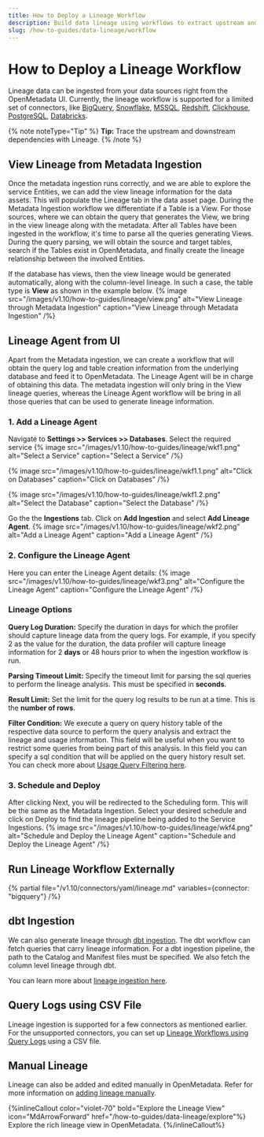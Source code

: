 ```yaml
---
title: How to Deploy a Lineage Workflow
description: Build data lineage using workflows to extract upstream and downstream dependencies.
slug: /how-to-guides/data-lineage/workflow
---
```


# How to Deploy a Lineage Workflow

Lineage data can be ingested from your data sources right from the OpenMetadata UI. Currently, the lineage workflow is supported for a limited set of connectors, like [BigQuery](/connectors/database/bigquery), [Snowflake](/connectors/database/snowflake), [MSSQL](/connectors/database/mssql), [Redshift](/connectors/database/redshift), [Clickhouse](/connectors/database/clickhouse), [PostgreSQL](/connectors/database/postgres), [Databricks](/connectors/database/databricks).

{% note noteType="Tip" %} **Tip:** Trace the upstream and downstream dependencies with Lineage. {% /note %}

## View Lineage from Metadata Ingestion
Once the metadata ingestion runs correctly, and we are able to explore the service Entities, we can add the view lineage information for the data assets. This will populate the Lineage tab in the data asset page. During the Metadata Ingestion workflow we differentiate if a Table is a View. For those sources, where we can obtain the query that generates the View, we bring in the view lineage along with the metadata. After all Tables have been ingested in the workflow, it's time to parse all the queries generating Views. During the query parsing, we will obtain the source and target tables, search if the Tables exist in OpenMetadata, and finally create the lineage relationship between the involved Entities.

If the database has views, then the view lineage would be generated automatically, along with the column-level lineage. In such a case, the table type is **View** as shown in the example below.
 {% image
 src="/images/v1.10/how-to-guides/lineage/view.png"
 alt="View Lineage through Metadata Ingestion"
 caption="View Lineage through Metadata Ingestion"
 /%}

## Lineage Agent from UI
Apart from the Metadata ingestion, we can create a workflow that will obtain the query log and table creation information from the underlying database and feed it to OpenMetadata. The Lineage Agent will be in charge of obtaining this data. The metadata ingestion will only bring in the View lineage queries, whereas the Lineage Agent workflow will be bring in all those queries that can be used to generate lineage information.

### 1. Add a Lineage Agent

Navigate to **Settings >> Services >> Databases**. Select the required service
 {% image
 src="/images/v1.10/how-to-guides/lineage/wkf1.png"
 alt="Select a Service"
 caption="Select a Service"
 /%}

 {% image
 src="/images/v1.10/how-to-guides/lineage/wkf1.1.png"
 alt="Click on Databases"
 caption="Click on Databases"
 /%}

 {% image
 src="/images/v1.10/how-to-guides/lineage/wkf1.2.png"
 alt="Select the Database"
 caption="Select the Database"
 /%}

Go the the **Ingestions** tab. Click on **Add Ingestion** and select **Add Lineage Agent**.
 {% image
 src="/images/v1.10/how-to-guides/lineage/wkf2.png"
 alt="Add a Lineage Agent"
 caption="Add a Lineage Agent"
 /%}

### 2. Configure the Lineage Agent

Here you can enter the Lineage Agent details:
 {% image
 src="/images/v1.10/how-to-guides/lineage/wkf3.png"
 alt="Configure the Lineage Agent"
 caption="Configure the Lineage Agent"
 /%}

### Lineage Options

**Query Log Duration:** Specify the duration in days for which the profiler should capture lineage data from the query logs. For example, if you specify 2 as the value for the duration, the data profiler will capture lineage information for 2 **days** or 48 hours prior to when the ingestion workflow is run.

**Parsing Timeout Limit:** Specify the timeout limit for parsing the sql queries to perform the lineage analysis. This must be specified in **seconds**.

**Result Limit:** Set the limit for the query log results to be run at a time. This is the **number of rows**.

**Filter Condition:** We execute a query on query history table of the respective data source to perform the query analysis and extract the lineage and usage information. This field will be useful when you want to restrict some queries from being part of this analysis. In this field you can specify a sql condition that will be applied on the query history result set. You can check more about [Usage Query Filtering here](/connectors/ingestion/workflows/usage/filter-query-set).

### 3. Schedule and Deploy

After clicking Next, you will be redirected to the Scheduling form. This will be the same as the Metadata Ingestion. Select your desired schedule and click on Deploy to find the lineage pipeline being added to the Service Ingestions.
 {% image
 src="/images/v1.10/how-to-guides/lineage/wkf4.png"
 alt="Schedule and Deploy the Lineage Agent"
 caption="Schedule and Deploy the Lineage Agent"
 /%}

## Run Lineage Workflow Externally

{% partial file="/v1.10/connectors/yaml/lineage.md" variables={connector: "bigquery"} /%}

## dbt Ingestion

We can also generate lineage through [dbt ingestion](/connectors/ingestion/workflows/dbt/configure-dbt-workflow-from-ui). The dbt workflow can fetch queries that carry lineage information. For a dbt ingestion pipeline, the path to the Catalog and Manifest files must be specified. We also fetch the column level lineage through dbt.

You can learn more about [lineage ingestion here](/connectors/ingestion/lineage).

## Query Logs using CSV File

Lineage ingestion is supported for a few connectors as mentioned earlier. For the unsupported connectors, you can set up [Lineage Workflows using Query Logs](/connectors/ingestion/workflows/lineage/lineage-workflow-query-logs) using a CSV file.

## Manual Lineage

Lineage can also be added and edited manually in OpenMetadata. Refer for more information on [adding lineage manually](/how-to-guides/data-lineage/manual).

{%inlineCallout
  color="violet-70"
  bold="Explore the Lineage View"
  icon="MdArrowForward"
  href="/how-to-guides/data-lineage/explore"%}
  Explore the rich lineage view in OpenMetadata.
{%/inlineCallout%}
